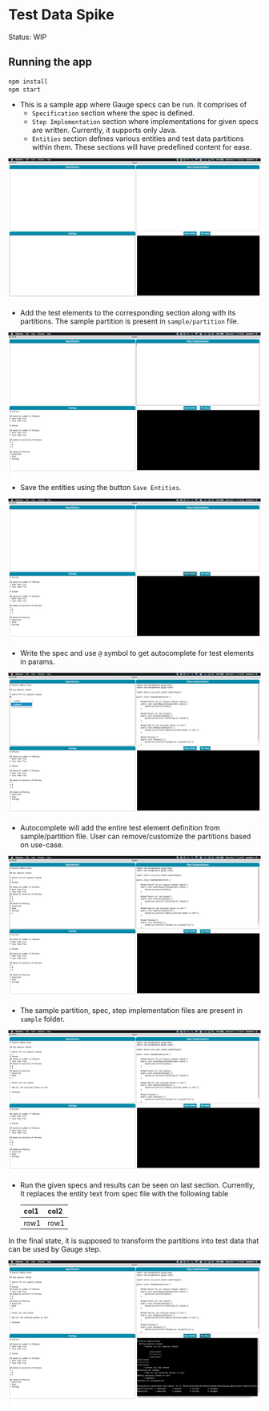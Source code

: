Test Data Spike
===============
Status: WIP

Running the app
---------------

```
npm install
npm start
```

* This is a sample app where Gauge specs can be run. It comprises of
	- `Specification` section where the spec is defined.
	- `Step Implementation` section where implementations for given specs are written. Currently, it supports only Java.
	- `Entities` section defines various entities and test data partitions within them.
These sections will have predefined content for ease.

![Start](images/start.png)

* Add the test elements to the corresponding section along with its partitions. The sample partition is present in `sample/partition` file.

![Partition](images/partition.png)

* Save the entities using the button `Save Entities`.

![Save Partition](images/save_partition.png)

* Write the spec and use `@` symbol to get autocomplete for test elements in params.

![Autocomplete](images/autocomplete.png)

* Autocomplete will add the entire test element definition from sample/partition file. User can remove/customize the partitions based on use-case.

![After Autocomplete](images/after_autocomplete.png)

* The sample partition, spec, step implementation files are present in `sample` folder.

![Before Run](images/before_run.png)

* Run the given specs and results can be seen on last section. Currently, It replaces the entity text from spec file with the following table

   |col1|col2|
   |----|----|
   |row1|row1|

In the final state, it is supposed to transform the partitions into test data that can be used by Gauge step.

![Run](images/run.png)
